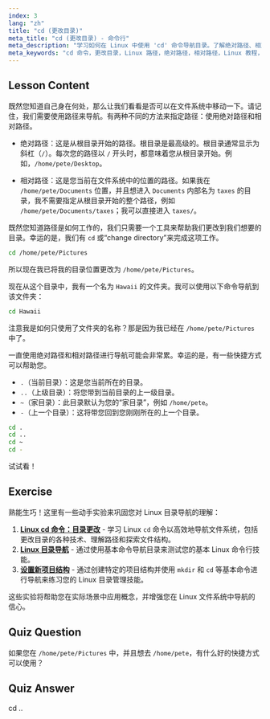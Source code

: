 ```yaml
---
index: 3
lang: "zh"
title: "cd (更改目录)"
meta_title: "cd (更改目录) - 命令行"
meta_description: "学习如何在 Linux 中使用 'cd' 命令导航目录。了解绝对路径、相对路径和有用的快捷方式。开始您的 Linux 之旅！"
meta_keywords: "cd 命令，更改目录，Linux 路径，绝对路径，相对路径，Linux 教程，Linux 初学者，Linux 导航"
---
```


## Lesson Content

既然您知道自己身在何处，那么让我们看看是否可以在文件系统中移动一下。请记住，我们需要使用路径来导航。有两种不同的方法来指定路径：使用绝对路径和相对路径。

- 绝对路径：这是从根目录开始的路径。根目录是最高级的。根目录通常显示为斜杠（`/`）。每次您的路径以 `/` 开头时，都意味着您从根目录开始。例如，`/home/pete/Desktop`。

- 相对路径：这是您当前在文件系统中的位置的路径。如果我在 `/home/pete/Documents` 位置，并且想进入 `Documents` 内部名为 `taxes` 的目录，我不需要指定从根目录开始的整个路径，例如 `/home/pete/Documents/taxes`；我可以直接进入 `taxes/`。

既然您知道路径是如何工作的，我们只需要一个工具来帮助我们更改到我们想要的目录。幸运的是，我们有 `cd` 或“change directory”来完成这项工作。

```bash
cd /home/pete/Pictures
```

所以现在我已将我的目录位置更改为 `/home/pete/Pictures`。

现在从这个目录中，我有一个名为 `Hawaii` 的文件夹。我可以使用以下命令导航到该文件夹：

```bash
cd Hawaii
```

注意我是如何只使用了文件夹的名称？那是因为我已经在 `/home/pete/Pictures` 中了。

一直使用绝对路径和相对路径进行导航可能会非常累。幸运的是，有一些快捷方式可以帮助您。

- `.`（当前目录）：这是您当前所在的目录。
- `..`（上级目录）：将您带到当前目录的上一级目录。
- `~`（家目录）：此目录默认为您的“家目录”，例如 `/home/pete`。
- `-`（上一个目录）：这将带您回到您刚刚所在的上一个目录。

```bash
cd .
cd ..
cd ~
cd -
```

试试看！

## Exercise

熟能生巧！这里有一些动手实验来巩固您对 Linux 目录导航的理解：

1.  **[Linux cd 命令：目录更改](https://labex.io/zh/labs/linux-linux-cd-command-directory-changing-209733)** - 学习 Linux `cd` 命令以高效地导航文件系统，包括更改目录的各种技术、理解路径和探索文件结构。
2.  **[Linux 目录导航](https://labex.io/zh/labs/linux-directory-navigation-387844)** - 通过使用基本命令导航目录来测试您的基本 Linux 命令行技能。
3.  **[设置新项目结构](https://labex.io/zh/labs/linux-setting-up-a-new-project-structure-387859)** - 通过创建特定的项目结构并使用 `mkdir` 和 `cd` 等基本命令进行导航来练习您的 Linux 目录管理技能。

这些实验将帮助您在实际场景中应用概念，并增强您在 Linux 文件系统中导航的信心。

## Quiz Question

如果您在 `/home/pete/Pictures` 中，并且想去 `/home/pete`，有什么好的快捷方式可以使用？

## Quiz Answer

cd ..
